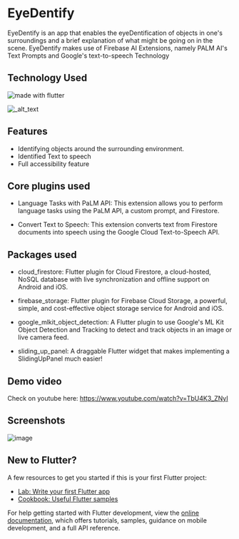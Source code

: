 # EyeDentify

EyeDentify is an app that enables the eyeDentification of objects in one's surroundings and a brief explanation of what might be going on in the scene. EyeDentify makes use of Firebase AI Extensions, namely PALM AI's Text Prompts and Google's text-to-speech Technology

## Technology Used
<img src="https://img.shields.io/badge/flutter-Dart-blue" alt="made with flutter">

![_alt_text](https://img.shields.io/badge/Firebase-text-0xFFFFCA28?style=for-the-badge&logo=Firebase")


## Features
- Identifying objects around the surrounding environment.
- Identified Text to speech
- Full accessibility feature

## Core plugins used
* Language Tasks with PaLM API: This extension allows you to perform language tasks using the PaLM API, a custom prompt, and Firestore.
  
* Convert Text to Speech: This extension converts text from Firestore documents into speech using the Google Cloud Text-to-Speech API.

## Packages used

- cloud_firestore: Flutter plugin for Cloud Firestore, a cloud-hosted, NoSQL database with live synchronization and offline support on Android and iOS.

- firebase_storage: Flutter plugin for Firebase Cloud Storage, a powerful, simple, and cost-effective object storage service for Android and iOS.

- google_mlkit_object_detection: A Flutter plugin to use Google's ML Kit Object Detection and Tracking to detect and track objects in an image or live camera feed.

- sliding_up_panel: A draggable Flutter widget that makes implementing a SlidingUpPanel much easier!


## Demo video 
Check on youtube here: https://www.youtube.com/watch?v=TbU4K3_ZNyI

## Screenshots 

![image](https://github.com/DavidOrakpo/EyeDentify/assets/34977309/ee337e80-85a8-4118-8cff-d4d1152d7d4b)



 ## New to Flutter? 
 A few resources to get you started if this is your first Flutter project:

- [Lab: Write your first Flutter app](https://docs.flutter.dev/get-started/codelab)
- [Cookbook: Useful Flutter samples](https://docs.flutter.dev/cookbook)

For help getting started with Flutter development, view the
[online documentation](https://docs.flutter.dev/), which offers tutorials,
samples, guidance on mobile development, and a full API reference.
